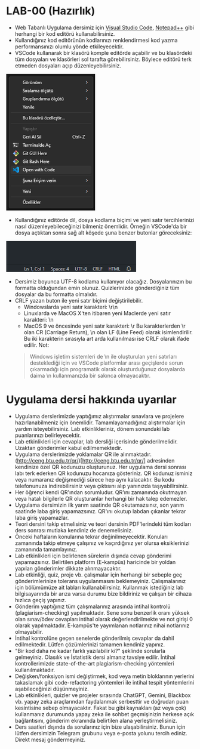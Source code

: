# LAB-00 (Hazırlık)

* Web Tabanlı Uygulama dersimiz için [Visual Studio Code](https://code.visualstudio.com/), [Notepad++](https://notepad-plus-plus.org/) gibi herhangi bir kod editörü kullanabilirsiniz.
* Kullandığınız kod editörünün kodlarınızı renklendirmesi kod yazma performansınızı olumlu yönde etkileyecektir.
* VSCode kullanarak bir klasörü komple editörde açabilir ve bu klasördeki tüm dosyaları ve klasörleri sol tarafta görebilirsiniz. Böylece editörü terk etmeden dosyaları açıp düzenleyebilirsiniz.

![VSCode ile aç](Open-with-VSCode.png)

* Kullandığınız editörde dil, dosya kodlama biçimi ve yeni satır tercihlerinizi nasıl düzenleyebileceğinizi bilmeniz önemlidir. Örneğin VSCode'da bir dosya açtıktan sonra sağ alt köşede şuna benzer butonlar göreceksiniz:

![VSCode alt bar](vscode-bottom-bar.png)

* Dersimiz boyunca UTF-8 kodlama kullanıyor olacağız. Dosyalarınızın bu formatta olduğundan emin olunuz. Quizlerinizde gönderdiğiniz tüm dosyalar da bu formatta olmalıdır.
* CRLF yazan buton ile yeni satır biçimi değiştirilebilir.
  * Windowslarda yeni satır karakteri: \r\n
  * Linuxlarda ve MacOS X'ten itibaren yeni Maclerde yeni satır karakteri: \n
  * MacOS 9 ve öncesinde yeni satır karakteri: \r
  Bu karakterlerden \r olan CR (Carriage Return), \n olan LF (Line Feed) olarak isimlendirilir. Bu iki karakterin sırasıyla art arda kullanılması ise CRLF olarak ifade edilir.
  Not:
  > Windows işletim sistemleri de \n ile oluşturulan yeni satırları desteklediği için ve VSCode platformlar arası geçişlerde sorun çıkarmadığı için programatik olarak oluşturduğunuz dosyalarda daima \n kullanmanızda bir sakınca olmayacaktır.

# Uygulama dersi hakkında uyarılar

* Uygulama derslerimizde yaptığımız alıştırmalar sınavlara ve projelere hazırlanabilmeniz için önemlidir. Tamamlayamadığınız alıştırmalar için yardım isteyebilirsiniz. Lab etkinlikleriniz, dönem sonundaki lab puanlarınızı belirleyecektir.
* Lab etkinlikleri için cevaplar, lab dersliği içerisinde gönderilmelidir. Uzaktan gönderimler kabul edilmemektedir.
* Uygulama derslerimizde yoklamalar QR ile alınmaktadır. (http://ceng.btu.edu.tr/qr/)[http://ceng.btu.edu.tr/qr/] adresinden kendinize özel QR kodunuzu oluşturunuz. Her uygulama dersi sonrası labı terk ederken QR kodunuzu hocanıza gösteriniz. QR kodunuz isminiz veya numaranız değişmediği sürece hep aynı kalacaktır. Bu kodu telefonunuza indirebilirsiniz veya çıktısını alıp yanınızda taşıyabilirsiniz.
* Her öğrenci kendi QR'ından sorumludur. QR'ını zamanında okutmayan veya hatalı bilgilerle QR oluşturanlar herhangi bir hak talep edemezler.
* Uygulama dersimizin ilk yarım saatinde QR okutamazsınız, son yarım saatinde laba giriş yapamazsınız. QR'ını okutup labdan çıkanlar tekrar laba giriş yapamazlar.
* Teori dersini takip etmelisiniz ve teori dersinin PDF'lerindeki tüm kodları ders sonrası mutlaka kendiniz de denemelisiniz.
* Önceki haftaların konularına tekrar değinilmeyecektir. Konuları zamanında takip etmeye çalışınız ve kaçırdığınız yer olursa eksiklerinizi zamanında tamamlayınız.
* Lab etkinlikleri için belirlenen sürelerin dışında cevap gönderimi yapamazsınız. Belirtilen platform (E-kampüs) haricinde bir yoldan yapılan gönderimler dikkate alınmayacaktır.
* Lab etkinliği, quiz, proje vb. çalışmalar için herhangi bir sebeple geç gönderimlerinize tolerans uygulanmasını beklemeyiniz. Çalışmalarınız için bölümümüze ait labları kullanabilirsiniz. Kullanmak istediğiniz lab bilgisayarında bir arıza varsa durumu bize bildiriniz ve çalışan bir cihaza hızlıca geçiş yapınız.
* Gönderim yaptığınız tüm çalışmalarınız arasında intihal kontrolü (plagiarism-checking) yapılmaktadır. Sene sonu benzerlik oranı yüksek olan sınav/ödev cevapları intihal olarak değerlendirilmekte ve not girişi 0 olarak yapılmaktadır. E-kampüs'te yayımlanan notlarınız nihai notlarınız olmayabilir.
* İntihal kontrolüne geçen senelerde gönderilmiş cevaplar da dahil edilmektedir. Lütfen çözümlerinizi tamamen kendiniz yapınız.
* "Bir kod daha ne kadar farklı yazılabilir ki?" şeklinde sorularla gelmeyiniz. Olasılık ve İstatistik dersi almanız tavsiye edilir. İntihal kontrollerimizde state-of-the-art plagiarism-checking yöntemleri kullanılmaktadır.
* Değişken/fonksiyon ismi değiştirmek, kod veya metin bloklarının yerlerini takaslamak gibi code-refactoring yöntemleri ile intihal tespit yöntemlerini aşabileceğinizi düşünmeyiniz.
* Lab etkinlikleri, quizler ve projeler sırasında ChatGPT, Gemini, Blackbox vb. yapay zeka araçlarından faydalanmak serbesttir ve doğrudan puan kesintisine sebep olmayacaktır. Fakat bu gibi kaynakları (az veya çok) kullanmanız durumunda yapay zeka ile sohbet geçmişinizin herkese açık bağlantısını, gönderim ekranında belirtilen alana yerleştirmelisiniz.
* Ders saatleri dışında da sorularınız için bize ulaşabilirsiniz. Bunun için lütfen dersimizin Telegram grubunu veya e-posta yolunu tercih ediniz. Direkt mesaj göndermeyiniz.

